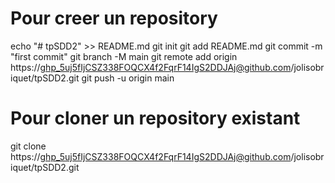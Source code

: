 #   Pour creer un repository

echo "# tpSDD2" >> README.md
git init
git add README.md
git commit -m "first commit"
git branch -M main 
git remote add origin https://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@github.com/jolisobriquet/tpSDD2.git
git push -u origin main

#   Pour cloner un repository existant

git clone https://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@github.com/jolisobriquet/tpSDD2.git
